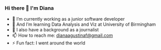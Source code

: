 ### Hi there 👋 I'm Diana

- 🔭 I’m currently working as a junior software developer
- 🌱 And I’m learning Data Analysis and Viz at University of Birmingham
- 💬 I also have a background as a journalist
- 📫 How to reach me: dianaagustinaf@gmail.com
- ⚡ Fun fact: I went around the world
